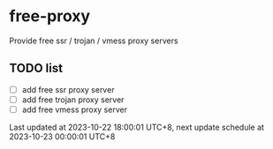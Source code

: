
# free-proxy
Provide free ssr / trojan / vmess proxy servers


## TODO list
- [ ] add free ssr proxy server
- [ ] add free trojan proxy server
- [ ] add free vmess proxy server

Last updated at 2023-10-22 18:00:01 UTC+8, next update schedule at 2023-10-23 00:00:01 UTC+8

